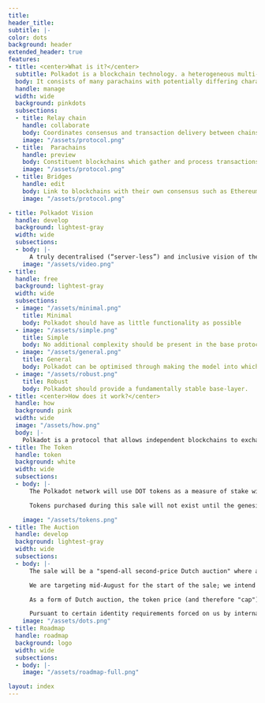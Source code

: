```yaml
---
title:
header_title:
subtitle: |-
color: dots
background: header
extended_header: true
features:
- title: <center>What is it?</center>
  subtitle: Polkadot is a blockchain technology. a heterogeneous multi-chain.
  body: It consists of many parachains with potentially differing characteristics, such as ability to provide anonymity or formal verification. Transactions can be spread out across the chains, allowing many more to be processed in the same period of time. Polkadot ensures that each of these blockchains remains secure and that any dealings between the are faithfully executed. Specialised parachains called bridges can be created to link independent chains.
  handle: manage
  width: wide
  background: pinkdots
  subsections:
  - title: Relay chain
    handle: collaborate
    body: Coordinates consensus and transaction delivery between chains
    image: "/assets/protocol.png"
  - title:  Parachains
    handle: preview
    body: Constituent blockchains which gather and process transactions
    image: "/assets/protocol.png"
  - title: Bridges
    handle: edit
    body: Link to blockchains with their own consensus such as Ethereum
    image: "/assets/protocol.png"

- title: Polkadot Vision
  handle: develop
  background: lightest-gray
  width: wide
  subsections:
  - body: |-
      A truly decentralised (“server-less”) and inclusive vision of the Internet society, facilitating privacy and resistance in the face of censorship and oppression. Services being built with multiple communicating blockchains, sharing information via smart contracts, not held back by the limits of individual chain scalability.
    image: "/assets/video.png"
- title:
  handle: free
  background: lightest-gray
  width: wide
  subsections:
  - image: "/assets/minimal.png"
    title: Minimal
    body: Polkadot should have as little functionality as possible
  - image: "/assets/simple.png"
    title: Simple
    body: No additional complexity should be present in the base protocol.
  - image: "/assets/general.png"
    title: General
    body: Polkadot can be optimised through making the model into which extensions fit as abstract as possible.
  - image: "/assets/robust.png"
    title: Robust
    body: Polkadot should provide a fundamentally stable base-layer.
- title: <center>How does it work?</center>
  handle: how
  background: pink
  width: wide
  image: "/assets/how.png"
  body: |-
    Polkadot is a protocol that allows independent blockchains to exchange information. Polkadot is an inter-chain blockchain protocol which unlike internet messaging protocols (e.g. TCP/IP) also enforces the order and the validity of the messages between the chains. This inter-operability also allows the additional benefit of scalability by creating a general environment for multiple state machines.  
- title: The Token
  handle: token
  background: white
  width: wide
  subsections:
  - body: |-
      The Polkadot network will use DOT tokens as a measure of stake within the network, requiring them to take part in the governance and direction of the overall system as well as payment for certain kinds of operations within the system such as the bonding of commercial chains.

      Tokens purchased during this sale will not exist until the genesis block launch, currently estimated to happen in Q3 2019.

    image: "/assets/tokens.png"
- title: The Auction
  handle: develop
  background: lightest-gray
  width: wide
  subsections:
  - body: |-
      The sale will be a "spend-all second-price Dutch auction" where a fixed amount representing 50% of the total genesis block allocation of tokens will be sold. We will certainly accept Ether in the sale; other crypto-currencies may also be accepted depending on technical feasibility and timeline.

      We are targeting mid-August for the start of the sale; we intend to issue a 14-day countdown once we have the specific date nailed down.

      As a form of Dutch auction, the token price (and therefore "cap") starts high and decreases over time until all tokens are sold. The timetable of how fast the price reduces is predefined, starting fast and getting slower over time. The final details, including identity requirements and auction timetable will be published along with the specific date that the sale will begin in the near future.

      Pursuant to certain identity requirements forced on us by international regulations, we are happy to allow citizens and organisations of almost all jurisdictions globally the opportunity to participate in this event (we are sad to note that due to legal restrictions, we are unable to accept the contributions of citizens of Japan). We will endeavour to make the certification as  cheap, swift and convenient as possible.
    image: "/assets/dots.png"
- title: Roadmap
  handle: roadmap
  background: logo
  width: wide
  subsections:
  - body: |-
    image: "/assets/roadmap-full.png"   

layout: index
---
```

